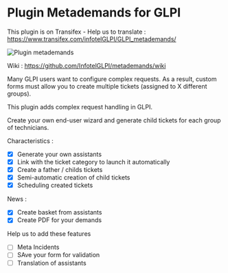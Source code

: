 # Plugin Metademands for GLPI

This plugin is on Transifex - Help us to translate :
https://www.transifex.com/infotelGLPI/GLPI_metademands/

![Plugin metademands](https://raw.githubusercontent.com/InfotelGLPI/metademands/master/screenshots/basket.png "Plugin metademands")

Wiki : https://github.com/InfotelGLPI/metademands/wiki

Many GLPI users want to configure complex requests. As a result, custom forms must allow you to create multiple tickets (assigned to X different groups).

This plugin adds complex request handling in GLPI.

Create your own end-user wizard and generate child tickets for each group of technicians.

Characteristics :

- [X] Generate your own assistants
- [X] Link with the ticket category to launch it automatically
- [X] Create a father / childs tickets
- [X] Semi-automatic creation of child tickets
- [X] Scheduling created tickets

News :
- [X] Create basket from assistants
- [X] Create PDF for your demands

Help us to add these features
- [ ] Meta Incidents
- [ ] SAve your form for validation
- [ ] Translation of assistants
